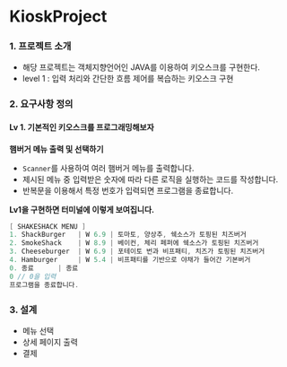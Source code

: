 # KioskProject

### 1. 프로젝트 소개
   - 해당 프로젝트는 객체지향언어인 JAVA를 이용하여 키오스크를 구현한다.
   - level 1 : 입력 처리와 간단한 흐름 제어를 복습하는 키오스크 구현
  
### 2. 요구사항 정의
#### Lv 1. 기본적인 키오스크를 프로그래밍해보자
**햄버거 메뉴 출력 및 선택하기**
- `Scanner`를 사용하여 여러 햄버거 메뉴를 출력합니다.
- 제시된 메뉴 중 입력받은 숫자에 따라 다른 로직을 실행하는 코드를 작성합니다.
- 반복문을 이용해서 특정 번호가 입력되면 프로그램을 종료합니다.

**Lv1을 구현하면 터미널에 이렇게 보여집니다.**
```java
[ SHAKESHACK MENU ]
1. ShackBurger   | W 6.9 | 토마토, 양상추, 쉑소스가 토핑된 치즈버거
2. SmokeShack    | W 8.9 | 베이컨, 체리 페퍼에 쉑소스가 토핑된 치즈버거
3. Cheeseburger  | W 6.9 | 포테이토 번과 비프패티, 치즈가 토핑된 치즈버거
4. Hamburger     | W 5.4 | 비프패티를 기반으로 야채가 들어간 기본버거
0. 종료      | 종료
0 // 0을 입력
프로그램을 종료합니다.
```

### 3. 설계
- 메뉴 선택
- 상세 페이지 출력
- 결제 
